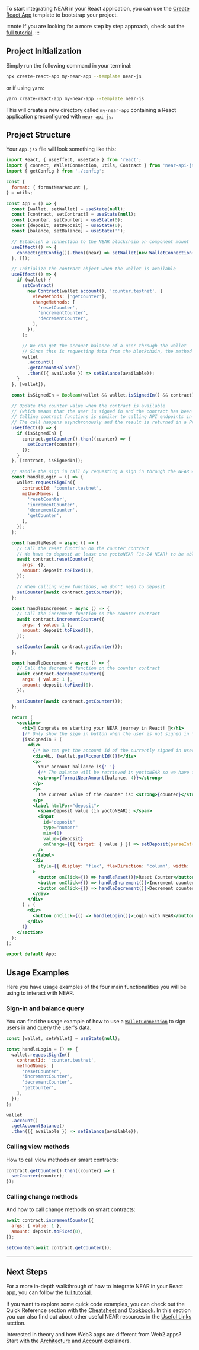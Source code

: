 To start integrating NEAR in your React application, you can use the [Create React App](https://create-react-app.dev/) template to bootstrap your project.

:::note
If you are looking for a more step by step approach, check out the [full tutorial](/Getting%20Started/React%20Tutorial).
:::

## Project Initialization

Simply run the following command in your terminal:

```bash
npx create-react-app my-near-app --template near-js
```

or if using `yarn`:

```bash
yarn create-react-app my-near-app --template near-js
```

This will create a new directory called `my-near-app` containing a React application preconfigured with [`near-api-js`](https://github.com/near/near-api-js).

## Project Structure

Your `App.jsx` file will look something like this:

```jsx title="src/App.jsx"
import React, { useEffect, useState } from 'react';
import { connect, WalletConnection, utils, Contract } from 'near-api-js';
import { getConfig } from './config';

const {
  format: { formatNearAmount },
} = utils;

const App = () => {
  const [wallet, setWallet] = useState(null);
  const [contract, setContract] = useState(null);
  const [counter, setCounter] = useState(0);
  const [deposit, setDeposit] = useState(0);
  const [balance, setBalance] = useState('');

  // Establish a connection to the NEAR blockchain on component mount
  useEffect(() => {
    connect(getConfig()).then((near) => setWallet(new WalletConnection(near)));
  }, []);

  // Initialize the contract object when the wallet is available
  useEffect(() => {
    if (wallet) {
      setContract(
        new Contract(wallet.account(), 'counter.testnet', {
          viewMethods: ['getCounter'],
          changeMethods: [
            'resetCounter',
            'incrementCounter',
            'decrementCounter',
          ],
        }),
      );

      // We can get the account balance of a user through the wallet
      // Since this is requesting data from the blockchain, the method returns a Promise
      wallet
        .account()
        .getAccountBalance()
        .then(({ available }) => setBalance(available));
    }
  }, [wallet]);

  const isSignedIn = Boolean(wallet && wallet.isSignedIn() && contract);

  // Update the counter value when the contract is available
  // (which means that the user is signed in and the contract has been initialized)
  // Calling contract functions is similar to calling API endpoints in traditional web apps
  // The call happens asynchronously and the result is returned in a Promise
  useEffect(() => {
    if (isSignedIn) {
      contract.getCounter().then((counter) => {
        setCounter(counter);
      });
    }
  }, [contract, isSignedIn]);

  // Handle the sign in call by requesting a sign in through the NEAR Wallet
  const handleLogin = () => {
    wallet.requestSignIn({
      contractId: 'counter.testnet',
      methodNames: [
        'resetCounter',
        'incrementCounter',
        'decrementCounter',
        'getCounter',
      ],
    });
  };

  const handleReset = async () => {
    // Call the reset function on the counter contract
    // We have to deposit at least one yoctoNEAR (1e-24 NEAR) to be able to call change functions
    await contract.resetCounter({
      args: {},
      amount: deposit.toFixed(0),
    });

    // When calling view functions, we don't need to deposit
    setCounter(await contract.getCounter());
  };

  const handleIncrement = async () => {
    // Call the increment function on the counter contract
    await contract.incrementCounter({
      args: { value: 1 },
      amount: deposit.toFixed(0),
    });

    setCounter(await contract.getCounter());
  };

  const handleDecrement = async () => {
    // Call the decrement function on the counter contract
    await contract.decrementCounter({
      args: { value: 1 },
      amount: deposit.toFixed(0),
    });

    setCounter(await contract.getCounter());
  };

  return (
    <section>
      <h1>🎉 Congrats on starting your NEAR journey in React! 🎉</h1>
      {/* Only show the sign in button when the user is not signed in */}
      {isSignedIn ? (
        <div>
          {/* We can get the account id of the currently signed in user through the wallet */}
          <div>Hi, {wallet.getAccountId()}!</div>
          <p>
            Your account ballance is{' '}
            {/* The balance will be retrieved in yoctoNEAR so we have to format it to a NEAR amount */}
            <strong>{formatNearAmount(balance, 4)}</strong>
          </p>
          <p>
            The current value of the counter is: <strong>{counter}</strong>
          </p>
          <label htmlFor="deposit">
            <span>Deposit value (in yoctoNEAR): </span>
            <input
              id="deposit"
              type="number"
              min={1}
              value={deposit}
              onChange={({ target: { value } }) => setDeposit(parseInt(value))}
            />
          </label>
          <div
            style={{ display: 'flex', flexDirection: 'column', width: '50%' }}
          >
            <button onClick={() => handleReset()}>Reset Counter</button>
            <button onClick={() => handleIncrement()}>Increment counter</button>
            <button onClick={() => handleDecrement()}>Decrement counter</button>
          </div>
        </div>
      ) : (
        <div>
          <button onClick={() => handleLogin()}>Login with NEAR</button>
        </div>
      )}
    </section>
  );
};

export default App;
```

## Usage Examples

Here you have usage examples of the four main functionalities you will be using to interact with NEAR.

### Sign-in and balance query

You can find the usage example of how to use a [`WalletConnection`](https://near.github.io/near-api-js/classes/walletaccount.walletconnection.html) to sign users in and query the user's data.

```js
const [wallet, setWallet] = useState(null);

const handleLogin = () => {
  wallet.requestSignIn({
    contractId: 'counter.testnet',
    methodNames: [
      'resetCounter',
      'incrementCounter',
      'decrementCounter',
      'getCounter',
    ],
  });
};

wallet
  .account()
  .getAccountBalance()
  .then(({ available }) => setBalance(available));
```

### Calling view methods

How to call view methods on smart contracts:

```js
contract.getCounter().then((counter) => {
  setCounter(counter);
});
```

### Calling change methods

And how to call change methods on smart contracts:

```js
await contract.incrementCounter({
  args: { value: 1 },
  amount: deposit.toFixed(0),
});

setCounter(await contract.getCounter());
```

---

## Next Steps

For a more in-depth walkthrough of how to integrate NEAR in your React app, you can follow the [full tutorial](/Getting%20Started/React%20Tutorial).

If you want to explore some quick code examples, you can check out the Quick Reference section with the [Cheatsheet](/Quick%20Reference/Cheatsheet) and [Cookbook](/Quick%20Reference/Cookbook). In this section you can also find out about other useful NEAR resources in the [Useful Links](/Quick%20Reference/Useful%20Links) section.

Interested in theory and how Web3 apps are different from Web2 apps? Start with the [Architecture](/Theory/Application%20Architecture) and [Account](/Protocol/Accounts) explainers.
